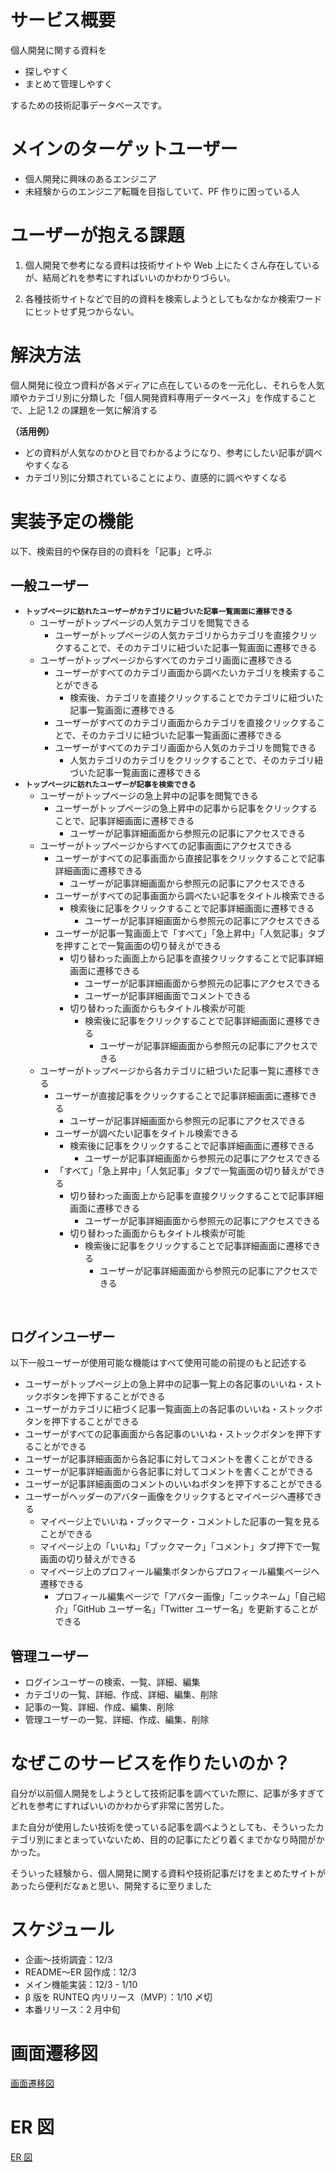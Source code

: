 # サービス概要

個人開発に関する資料を

- 探しやすく
- まとめて管理しやすく

するための技術記事データベースです。

# メインのターゲットユーザー

- 個人開発に興味のあるエンジニア
- 未経験からのエンジニア転職を目指していて、PF 作りに困っている人

# ユーザーが抱える課題

1. 個人開発で参考になる資料は技術サイトや Web 上にたくさん存在しているが、結局どれを参考にすればいいのかわかりづらい。
   <br>

2. 各種技術サイトなどで目的の資料を検索しようとしてもなかなか検索ワードにヒットせず見つからない。

# 解決方法

個人開発に役立つ資料が各メディアに点在しているのを一元化し、それらを人気順やカテゴリ別に分類した「個人開発資料専用データベース」を作成することで、上記 1.2 の課題を一気に解消する

**（活用例）**

- どの資料が人気なのかひと目でわかるようになり、参考にしたい記事が調べやすくなる
- カテゴリ別に分類されていることにより、直感的に調べやすくなる

# 実装予定の機能

以下、検索目的や保存目的の資料を「記事」と呼ぶ

## 一般ユーザー

- **<code>トップページに訪れたユーザーがカテゴリに紐づいた記事一覧画面に遷移できる</code>**
  - ユーザーがトップページの人気カテゴリを閲覧できる
    - ユーザーがトップページの人気カテゴリからカテゴリを直接クリックすることで、そのカテゴリに紐づいた記事一覧画面に遷移できる
  - ユーザーがトップページからすべてのカテゴリ画面に遷移できる
    - ユーザーがすべてのカテゴリ画面から調べたいカテゴリを検索することができる
      - 検索後、カテゴリを直接クリックすることでカテゴリに紐づいた記事一覧画面に遷移できる
    - ユーザーがすべてのカテゴリ画面からカテゴリを直接クリックすることで、そのカテゴリに紐づいた記事一覧画面に遷移できる
    - ユーザーがすべてのカテゴリ画面から人気のカテゴリを閲覧できる
      - 人気カテゴリのカテゴリをクリックすることで、そのカテゴリ紐づいた記事一覧画面に遷移できる
        <br>
- **<code>トップページに訪れたユーザーが記事を検索できる</code>**
  - ユーザーがトップページの急上昇中の記事を閲覧できる
    - ユーザーがトップページの急上昇中の記事から記事をクリックすることで、記事詳細画面に遷移できる
      - ユーザーが記事詳細画面から参照元の記事にアクセスできる
  - ユーザーがトップページからすべての記事画面にアクセスできる
    - ユーザーがすべての記事画面から直接記事をクリックすることで記事詳細画面に遷移できる
      - ユーザーが記事詳細画面から参照元の記事にアクセスできる
    - ユーザーがすべての記事画面から調べたい記事をタイトル検索できる
      - 検索後に記事をクリックすることで記事詳細画面に遷移できる
        - ユーザーが記事詳細画面から参照元の記事にアクセスできる
    - ユーザーが記事一覧画面上で「すべて」「急上昇中」「人気記事」タブを押すことで一覧画面の切り替えができる
      - 切り替わった画面上から記事を直接クリックすることで記事詳細画面に遷移できる
        - ユーザーが記事詳細画面から参照元の記事にアクセスできる
        - ユーザーが記事詳細画面でコメントできる
      - 切り替わった画面からもタイトル検索が可能
        - 検索後に記事をクリックすることで記事詳細画面に遷移できる
          - ユーザーが記事詳細画面から参照元の記事にアクセスできる
  - ユーザーがトップページから各カテゴリに紐づいた記事一覧に遷移できる
    - ユーザーが直接記事をクリックすることで記事詳細画面に遷移できる
      - ユーザーが記事詳細画面から参照元の記事にアクセスできる
    - ユーザーが調べたい記事をタイトル検索できる
      - 検索後に記事をクリックすることで記事詳細画面に遷移できる
        - ユーザーが記事詳細画面から参照元の記事にアクセスできる
    - 「すべて」「急上昇中」「人気記事」タブで一覧画面の切り替えができる
      - 切り替わった画面上から記事を直接クリックすることで記事詳細画面に遷移できる
        - ユーザーが記事詳細画面から参照元の記事にアクセスできる
      - 切り替わった画面からもタイトル検索が可能
        - 検索後に記事をクリックすることで記事詳細画面に遷移できる
          - ユーザーが記事詳細画面から参照元の記事にアクセスできる

<br>

## ログインユーザー

以下一般ユーザーが使用可能な機能はすべて使用可能の前提のもと記述する

- ユーザーがトップページ上の急上昇中の記事一覧上の各記事のいいね・ストックボタンを押下することができる
- ユーザーがカテゴリに紐づく記事一覧画面上の各記事のいいね・ストックボタンを押下することができる
- ユーザーがすべての記事画面から各記事のいいね・ストックボタンを押下することができる
- ユーザーが記事詳細画面から各記事に対してコメントを書くことができる
- ユーザーが記事詳細画面から各記事に対してコメントを書くことができる
- ユーザーが記事詳細画面のコメントのいいねボタンを押下することができる
- ユーザーがヘッダーのアバター画像をクリックするとマイページへ遷移できる
  - マイページ上でいいね・ブックマーク・コメントした記事の一覧を見ることができる
  - マイページ上の「いいね」「ブックマーク」「コメント」タブ押下で一覧画面の切り替えができる
  - マイページ上のプロフィール編集ボタンからプロフィール編集ページへ遷移できる
    - プロフィール編集ページで「アバター画像」「ニックネーム」「自己紹介」「GitHub ユーザー名」「Twitter ユーザー名」を更新することができる

## 管理ユーザー

- ログインユーザーの検索、一覧、詳細、編集
- カテゴリの一覧、詳細、作成、詳細、編集、削除
- 記事の一覧、詳細、作成、編集、削除
- 管理ユーザーの一覧、詳細、作成、編集、削除

# なぜこのサービスを作りたいのか？

自分が以前個人開発をしようとして技術記事を調べていた際に、記事が多すぎてどれを参考にすればいいのかわからず非常に苦労した。

また自分が使用したい技術を使っている記事を調べようとしても、そういったカテゴリ別にまとまっていないため、目的の記事にたどり着くまでかなり時間がかかった。

そういった経験から、個人開発に関する資料や技術記事だけをまとめたサイトがあったら便利だなぁと思い、開発するに至りました

# スケジュール

- 企画〜技術調査：12/3
- README〜ER 図作成：12/3
- メイン機能実装：12/3 - 1/10
- β 版を RUNTEQ 内リリース（MVP）：1/10 〆切
- 本番リリース：2 月中旬

# 画面遷移図

[画面遷移図](https://www.figma.com/file/GtneL5pSjUXBAGku4GmfWT/%E3%83%9D%E3%83%BC%E3%83%88%E3%83%95%E3%82%A9%E3%83%AA%E3%82%AA%E7%94%BB%E9%9D%A2%E9%81%B7%E7%A7%BB%E5%9B%B3?node-id=0%3A1&t=wuwdAn0gCAUtLjsS-1)

# ER 図

[ER 図](https://drive.google.com/file/d/1rSYAT-ujkbC7MtHTCqjiwxBv42R9recD/view?usp=sharing)
